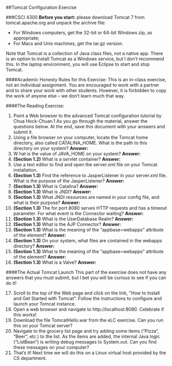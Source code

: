 ##Tomcat Configuration Exercise

###CSCI 4300
**Before you start:** please download Tomcat 7 from tomcat.apache.org and unpack the archive file:

* For Windows computers, get the 32-bit or 64-bit Windows zip, as appropriate;
* For Macs and Unix machines, get the tar.gz version.

Note that Tomcat is a collection of Java class files, not a native app. There is an option to install Tomcat as a Windows service, but I don’t recommend this. In the laptop environment, you will use Eclipse to start and stop Tomcat.

####Academic Honesty Rules for this Exercise:
This is an in-class exercise, not an individual assignment. You are encouraged to work with a partner and to share your work with other students. However, it is forbidden to copy the work of anyone else – we don’t learn much that way.

####The Reading Exercise:
1. Point a Web browser to the advanced Tomcat configuration tutorial by Chua Hock-Chuan.1 As you go through the material, answer the questions below. At the end, save this document with your answers and submit it.
2. Using a file browser on your computer, locate the Tomcat home directory, also called CATALINA_HOME. What is the path to this directory on your system? **Answer:**
3. W hat is the value of JAVA_HOME on your system? **Answer:**
4. **(Section 1.2)** What is a servlet container? **Answer:**
5. Use a text editor to find and open the server.xml file on your Tomcat installation.
6. **(Section 1.3)** Find the reference to JasperListener in your server.xml file. What is the purpose of the JasperListener? **Answer:**
7. **(Section 1.3)** What is Catalina? **Answer:**
8. **(Section 1.3)** What is JNDI? **Answer:**
9. **(Section 1.3)** What JNDI resources are named in your config file, and what is their purpose? **Answer:**
10. **(Section 1.3)** The <Connector> for port 8080 serves HTTP requests and has a timeout parameter. For what event is the Connector waiting? **Answer:**
11. **(Section 1.3)** What is the UserDatabase Realm? **Answer:**
12. **(Section 1.3)** What is the AJP Connector? **Answer:**
13. **(Section 1.3)** What is the meaning of the “appbase=webapps” attribute of the <Host> element? **Answer:**
14. **(Section 1.3)** On your system, what files are contained in the webapps directory? **Answer:**
15. **(Section 1.3)** What is the meaning of the “appbase=webapps” attribute of the <Host> element? **Answer:**
16. **(Section 1.3)** What is a Valve? **Answer:**

####The Actual Tomcat Launch
This part of the exercise does not have any answers that you must submit, but I bet you will be curious to see if you can do it!

17. Scroll to the top of the Web page and click on the link, "How to Install and Get Started with Tomcat". Follow the instructions to configure and launch your Tomcat instance.
18. Open a web browser and navigate to http://localhost:8080. Celebrate if this works!
19. Download the file TomcatHello.war from the eLC exercise. Can  you run this on your Tomcat server?
20. Navigate to the grocery list page and try adding some items (“Pizza”, “Beer”, etc.) to the list. As the items are added, the internal Java logic (“ListBean”) is writing debug messages to System.out. Can you find these messages on your computer?
21. That’s it! Next time we will do this on a Linux virtual host provided by the CS department.
